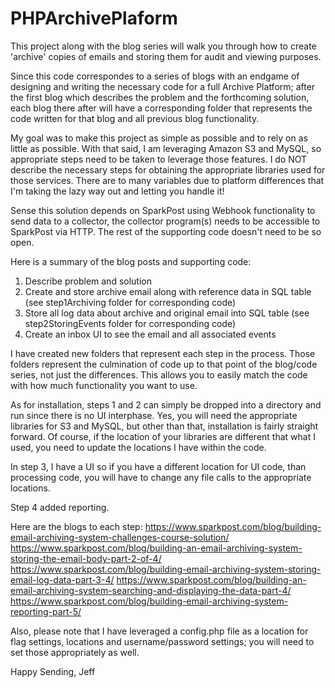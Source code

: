 # PHPArchivePlaform

This project along with the blog series will walk you through how to create 'archive' copies of emails and storing them for audit and viewing purposes.

Since this code correspondes to a series of blogs with an endgame of designing and writing the necessary code for a full Archive Platform; after the first blog which describes the problem and the forthcoming solution, each blog there after will have a corresponding folder that represents the code written for that blog and all previous blog functionality.

My goal was to make this project as simple as possible and to rely on as little as possible.  With that said, I am leveraging Amazon S3 and MySQL, so appropriate steps need to be taken to leverage those features.  I do NOT describe the necessary steps for obtaining the appropriate libraries used for those services.  There are to many variables due to platform differences that I'm taking the lazy way out and letting you handle it!

Sense this solution depends on SparkPost using Webhook functionality to send data to a collector, the collector program(s) needs to be accessible to SparkPost via HTTP.  The rest of the supporting code doesn't need to be so open.

Here is a summary of the blog posts and supporting code:
1) Describe problem and solution
2) Create and store archive email along with reference data in SQL table (see step1Archiving folder for corresponding code)
3) Store all log data about archive and original email into SQL table (see step2StoringEvents folder for corresponding code)
4) Create an inbox UI to see the email and all associated events

I have created new folders that represent each step in the process.  Those folders represent the culmination of code up to that point of the blog/code series, not just the differences. This allows you to easily match the code with how much functionality you want to use.

As for installation, steps 1 and 2 can simply be dropped into a directory and run since there is no UI interphase.  Yes, you will need the appropriate libraries for S3 and MySQL, but other than that, installation is fairly straight forward.  Of course, if the location of your libraries are different that what I used, you need to update the locations I have within the code.

In step 3, I have a UI so if you have a different location for UI code, than processing code, you will have to change any file calls to the appropriate locations.

Step 4 added reporting.

Here are the blogs to each step:
https://www.sparkpost.com/blog/building-email-archiving-system-challenges-course-solution/
https://www.sparkpost.com/blog/building-an-email-archiving-system-storing-the-email-body-part-2-of-4/
https://www.sparkpost.com/blog/building-email-archiving-system-storing-email-log-data-part-3-4/
https://www.sparkpost.com/blog/building-an-email-archiving-system-searching-and-displaying-the-data-part-4/
https://www.sparkpost.com/blog/building-email-archiving-system-reporting-part-5/

Also, please note that I have leveraged a config.php file as a location for flag settings, locations and username/password settings; you will need to set those appropriately as well.

Happy Sending,
Jeff
